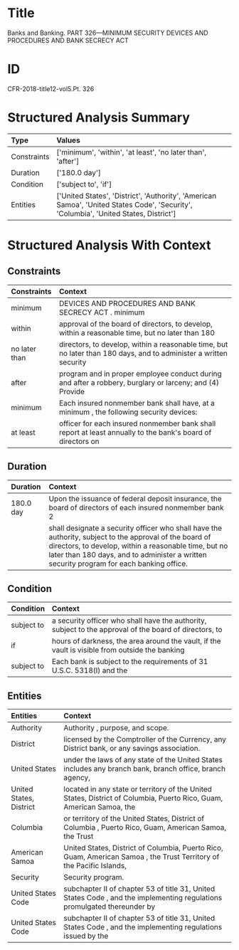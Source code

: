 # Title

 Banks and Banking. PART 326—MINIMUM SECURITY DEVICES AND PROCEDURES AND BANK SECRECY ACT 


# ID

 CFR-2018-title12-vol5.Pt. 326


# Structured Analysis Summary

| Type        | Values                                                                                                                                |
|:------------|:--------------------------------------------------------------------------------------------------------------------------------------|
| Constraints | ['minimum', 'within', 'at least', 'no later than', 'after']                                                                           |
| Duration    | ['180.0 day']                                                                                                                         |
| Condition   | ['subject to', 'if']                                                                                                                  |
| Entities    | ['United States', 'District', 'Authority', 'American Samoa', 'United States Code', 'Security', 'Columbia', 'United States, District'] |


# Structured Analysis With Context

 


## Constraints

| Constraints   | Context                                                                                                           |
|:--------------|:------------------------------------------------------------------------------------------------------------------|
| minimum       | DEVICES AND PROCEDURES AND BANK SECRECY ACT . minimum                                                             |
| within        | approval of the board of directors, to develop, within a reasonable time, but no later than 180                   |
| no later than | directors, to develop, within a reasonable time, but no later than 180 days, and to administer a written security |
| after         | program and in proper employee conduct during and after a robbery, burglary or larceny; and (4) Provide           |
| minimum       | Each insured nonmember bank shall have, at a  minimum , the following security devices:                           |
| at least      | officer for each insured nonmember bank shall report at least annually to the bank's board of directors on        |


## Duration

| Duration   | Context                                                                                                                                                                                                                                                                      |
|:-----------|:-----------------------------------------------------------------------------------------------------------------------------------------------------------------------------------------------------------------------------------------------------------------------------|
| 180.0 day  | Upon the issuance of federal deposit insurance, the board of directors of each insured nonmember bank&#8201;2                                                                                                                                                                |
|            |                  shall designate a security officer who shall have the authority, subject to the approval of the board of directors, to develop, within a reasonable time, but no later than 180 days, and to administer a written security program for each banking office. |


## Condition

| Condition   | Context                                                                                                |
|:------------|:-------------------------------------------------------------------------------------------------------|
| subject to  | a security officer who shall have the authority, subject to the approval of the board of directors, to |
| if          | hours of darkness, the area around the vault, if the vault is visible from outside the banking         |
| subject to  | Each bank is  subject to the requirements of 31 U.S.C. 5318(l) and the                                 |


## Entities

| Entities                | Context                                                                                                                  |
|:------------------------|:-------------------------------------------------------------------------------------------------------------------------|
| Authority               | Authority , purpose, and scope.                                                                                          |
| District                | licensed by the Comptroller of the Currency, any District  bank, or any savings association.                             |
| United States           | under the laws of any state of the United States includes any branch bank, branch office, branch agency,                 |
| United States, District | located in any state or territory of the United States, District of Columbia, Puerto Rico, Guam, American Samoa, the     |
| Columbia                | or territory of the United States, District of Columbia , Puerto Rico, Guam, American Samoa, the Trust                   |
| American Samoa          | United States, District of Columbia, Puerto Rico, Guam, American Samoa , the Trust Territory of the Pacific Islands,     |
| Security                | Security  program.                                                                                                       |
| United States Code      | subchapter II of chapter 53 of title 31, United States Code , and the implementing regulations promulgated thereunder by |
| United States Code      | subchapter II of chapter 53 of title 31, United States Code , and the implementing regulations issued by the             |



